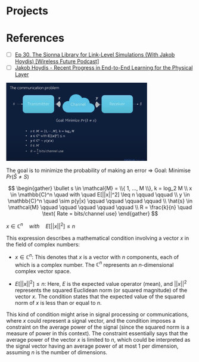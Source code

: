 # Projects



# References

 - [ ] [Ep 30. The Sionna Library for Link-Level Simulations (With Jakob Hoydis) [Wireless Future Podcast]](https://www.youtube.com/watch?v=NcQL9vY3ENA)
 - [ ] [Jakob Hoydis - Recent Progress in End-to-End Learning for the Physical Layer](https://www.youtube.com/watch?v=EPLJzsxReH4)

<img src=images/Jacob-Hoydis-presentation.png width='75%' height='75%' > </img>



The goal is to minimize the probability of making an error =>  Goal: Minimise $Pr( \hat{S} \neq S)$

$$
\begin{gather}
\bullet s \in \mathcal{M} = \\{ 1, ..., M \\}, k = log_2 M \\
x \in \mathbb{C}^n \quad with \quad E[||x||^2] \leq n \qquad \qquad \\
y \in \mathbb{C}^n \quad \sim p(y|x) \qquad \qquad \qquad \qquad \\
\hat{s}  \in \mathcal{M} \qquad \qquad \qquad \qquad \qquad \\
R = \frac{k}{n} \quad \text{ Rate = bits/channel use}
\end{gather}
$$




$x \in \mathbb{C}^n \quad with \quad E[||x||^2] \leq n$

This expression describes a mathematical condition involving a vector $x$ in the field of complex numbers:

- $x \in \mathbb{C}^n$: This denotes that $x$ is a vector with $n$ components, each of which is a complex number. The $\mathbb{C}^n$ represents an $n$-dimensional complex vector space.

- $E[||x||^2] \leq n$: Here, $E$ is the expected value operator (mean), and $||x||^2$ represents the squared Euclidean norm (or squared magnitude) of the vector $x$. The condition states that the expected value of the squared norm of $x$ is less than or equal to $n$. 

This kind of condition might arise in signal processing or communications, where $x$ could represent a signal vector, and the condition imposes a constraint on the average power of the signal (since the squared norm is a measure of power in this context). The constraint essentially says that the average power of the vector $x$ is limited to $n$, which could be interpreted as the signal vector having an average power of at most 1 per dimension, assuming $n$ is the number of dimensions.
